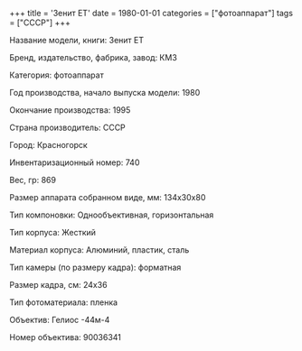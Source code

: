 +++
title = 'Зенит ЕТ'
date = 1980-01-01
categories = ["фотоаппарат"]
tags = ["СССР"]
+++

Название модели, книги: Зенит ЕТ

Бренд, издательство, фабрика, завод: КМЗ

Категория: фотоаппарат

Год производства, начало выпуска модели: 1980

Окончание производства: 1995

Страна производитель: СССР

Город: Красногорск

Инвентаризационный номер: 740

Вес, гр: 869

Размер аппарата  собранном виде, мм: 134х30х80

Тип компоновки: Однообъективная, горизонтальная

Тип корпуса: Жесткий

Материал корпуса: Алюминий, пластик, сталь

Тип камеры (по размеру кадра): форматная

Размер кадра, см: 24х36

Тип фотоматериала: пленка

Объектив: Гелиос -44м-4

Номер объектива: 90036341

